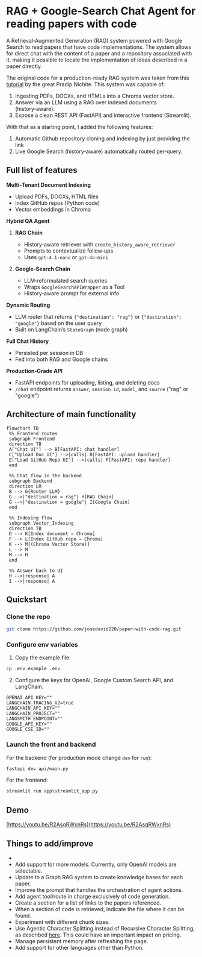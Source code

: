# RAG + Google‑Search Chat Agent for reading papers with code

A Retrieval‑Augmented Generation (RAG) system powered with Google Search to read papers that have code implementations. The system allows for direct chat with the content of a paper and a repository associated with it, making it possible to locate the implementation of ideas described in a paper directly.

The original code for a production-ready RAG system was taken from this [tutorial](https://blog.futuresmart.ai/building-a-production-ready-rag-chatbot-with-fastapi-and-langchain) by the great Pradip Nichite. This system was capable of:

1. Ingesting PDFs, DOCXs, and HTMLs into a Chroma vector store.  
1. Answer via an LLM using a RAG over indexed documents (history‑aware).
1. Expose a clean REST API (FastAPI) and interactive frontend (Streamlit).

With that as a starting point, I added the following features:
1. Automatic Github repository cloning and indexing by just providing the link  
1. Live Google Search (history‑aware) automatically routed per‑query. 

## Full list of features

**Multi‑Tenant Document Indexing**
- Upload PDFs, DOCXs, HTML files
- Index GitHub repos (Python code)
- Vector embeddings in Chroma

**Hybrid QA Agent**
1. **RAG Chain**
   - History‑aware retriever with `create_history_aware_retriever`
   - Prompts to contextualize follow‑ups
   - Uses `gpt-4.1-nano` or `gpt-4o-mini`

1. **Google‑Search Chain**
   - LLM‑reformulated search queries
   - Wraps `GoogleSearchAPIWrapper` as a Tool
   - History‑aware prompt for external info

**Dynamic Routing**  
- LLM router that returns `{"destination": "rag"}` or `{"destination": "google"}` based on the user query
- Built on LangChain’s `StateGraph` (node graph)

**Full Chat History**  
- Persisted per session in DB
- Fed into both RAG and Google chains

**Production‑Grade API**  
- FastAPI endpoints for uploading, listing, and deleting docs
- `/chat` endpoint returns `answer`, `session_id`, `model`, and `source` ("rag" or "google")

## Architecture of main functionality
```mermaid
flowchart TD
 %% Frontend routes
 subgraph Frontend
 direction TB
 A["Chat UI"] --> B[FastAPI: chat handler]
 C["Upload Doc UI"] -->|calls| D[FastAPI: upload handler]
 E["Load GitHub Repo UI"] -->|calls| F[FastAPI: repo handler]
 end

 %% Chat flow in the backend
 subgraph Backend
 direction LR
 B --> G{Router LLM}
 G -->|"destination = rag"| H[RAG Chain]
 G -->|"destination = google"| I[Google Chain]
 end

 %% Indexing flow
 subgraph Vector_Indexing
 direction TB
 D --> K[Index document → Chroma]
 F --> L[Index GitHub repo → Chroma]
 K --> M[(Chroma Vector Store)]
 L --> M
 M --> H
 end

 %% Answer back to UI
 H -->|response| A
 I -->|response| A
```

## Quickstart
### Clone the repo
```bash
git clone https://github.com/josedavid220/paper-with-code-rag.git
```

### Configure env variables

1. Copy the example file:
```bash
cp .env.example .env
```
2. Configure the keys for OpenAI, Google Custom Search API, and LangChain.

```
OPENAI_API_KEY=""
LANGCHAIN_TRACING_V2=true
LANGCHAIN_API_KEY=""
LANGCHAIN_PROJECT=""
LANGSMITH_ENDPOINT=""
GOOGLE_API_KEY=""
GOOGLE_CSE_ID=""
```

### Launch the front and backend
For the backend (for production mode change `dev` for `run`):
```bash
fastapi dev api/main.py
```

For the frontend:
```bash
streamlit run app\streamlit_app.py
```

## Demo
[https://youtu.be/R2AsqRWxnRs](https://youtu.be/R2AsqRWxnRs)


## Things to add/improve
 - 
 - Add support for more models. Currently, only OpenAI models are selectable.
 - Update to a Graph RAG system to create knowledge bases for each paper.
 - Improve the prompt that handles the orchestration of agent actions.
 - Add agent tool/route in charge exclusively of code generation.
 - Create a section for a list of links to the papers referenced.
 - When a section of code is retrieved, indicate the file where it can be found.
 - Experiment with different chunk sizes.
 - Use Agentic Character Splitting instead of Recursive Character Splitting, as described [here](https://github.com/FullStackRetrieval-com/RetrievalTutorials/blob/main/tutorials/LevelsOfTextSplitting/5_Levels_Of_Text_Splitting.ipynb). This could have an important impact on pricing.
 - Manage persistent memory after refreshing the page.
 - Add support for other languages other than Python.
